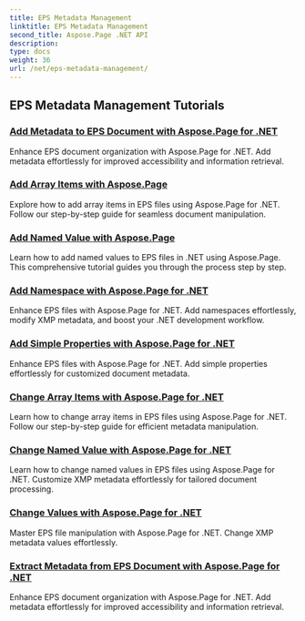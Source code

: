 ```yaml
---
title: EPS Metadata Management
linktitle: EPS Metadata Management
second_title: Aspose.Page .NET API
description: 
type: docs
weight: 36
url: /net/eps-metadata-management/
---
```


## EPS Metadata Management Tutorials
### [Add Metadata to EPS Document with Aspose.Page for .NET](./add-metadata-to-eps-document/)
Enhance EPS document organization with Aspose.Page for .NET. Add metadata effortlessly for improved accessibility and information retrieval.
### [Add Array Items with Aspose.Page](./modify-eps-metadata-add-array-items/)
Explore how to add array items in EPS files using Aspose.Page for .NET. Follow our step-by-step guide for seamless document manipulation.
### [Add Named Value with Aspose.Page](./modify-eps-metadata-add-named-value/)
Learn how to add named values to EPS files in .NET using Aspose.Page. This comprehensive tutorial guides you through the process step by step.
### [Add Namespace with Aspose.Page for .NET](./modify-eps-metadata-add-namespace/)
Enhance EPS files with Aspose.Page for .NET. Add namespaces effortlessly, modify XMP metadata, and boost your .NET development workflow.
### [Add Simple Properties with Aspose.Page for .NET](./modify-eps-metadata-add-simple-properties/)
Enhance EPS files with Aspose.Page for .NET. Add simple properties effortlessly for customized document metadata.
### [Change Array Items with Aspose.Page for .NET](./modify-eps-metadata-change-array-items/)
Learn how to change array items in EPS files using Aspose.Page for .NET. Follow our step-by-step guide for efficient metadata manipulation.
### [Change Named Value with Aspose.Page for .NET](./modify-eps-metadata-change-named-value/)
Learn how to change named values in EPS files using Aspose.Page for .NET. Customize XMP metadata effortlessly for tailored document processing.
### [Change Values with Aspose.Page for .NET](./modify-eps-metadata-change-values/)
Master EPS file manipulation with Aspose.Page for .NET. Change XMP metadata values effortlessly.
### [Extract Metadata from EPS Document with Aspose.Page for .NET](./extract-metadata-from-eps-document/)
Enhance EPS document organization with Aspose.Page for .NET. Add metadata effortlessly for improved accessibility and information retrieval.